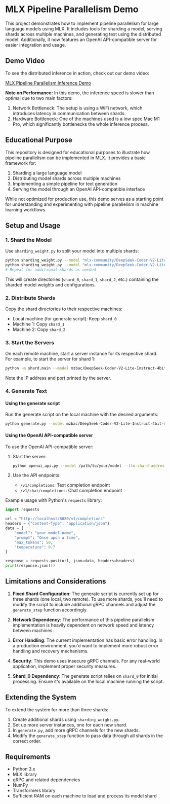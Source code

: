 # MLX Pipeline Parallelism Demo

This project demonstrates how to implement pipeline parallelism for large language models using MLX. It includes tools for sharding a model, serving shards across multiple machines, and generating text using the distributed model. Additionally, it now features an OpenAI API-compatible server for easier integration and usage.

## Demo Video

To see the distributed inference in action, check out our demo video:

[MLX Pipeline Parallelism Inference Demo](https://www.youtube.com/watch?v=AgiqBfpkslI)

**Note on Performance:** In this demo, the inference speed is slower than optimal due to two main factors:

1. Network Bottleneck: The setup is using a WiFi network, which introduces latency in communication between shards.
2. Hardware Bottleneck: One of the machines used is a low spec Mac M1 Pro, which significantly bottlenecks the whole inference process.

## Educational Purpose

This repository is designed for educational purposes to illustrate how pipeline parallelism can be implemented in MLX. It provides a basic framework for:

1. Sharding a large language model
2. Distributing model shards across multiple machines
3. Implementing a simple pipeline for text generation
4. Serving the model through an OpenAI API-compatible interface

While not optimized for production use, this demo serves as a starting point for understanding and experimenting with pipeline parallelism in machine learning workflows.

## Setup and Usage

### 1. Shard the Model

Use `sharding_weight.py` to split your model into multiple shards:

```bash
python sharding_weight.py --model "mlx-community/DeepSeek-Coder-V2-Lite-Instruct-4bit-mlx" --output_dir shard_0 --start_layer 0 --end_layer 14 --total_layers 27
python sharding_weight.py --model "mlx-community/DeepSeek-Coder-V2-Lite-Instruct-4bit-mlx" --output_dir shard_1 --start_layer 14 --end_layer 27 --total_layers 27
# Repeat for additional shards as needed
```

This will create directories (`shard_0`, `shard_1`, `shard_2`, etc.) containing the sharded model weights and configurations.

### 2. Distribute Shards

Copy the shard directories to their respective machines:

- Local machine (for generate script): Keep `shard_0`
- Machine 1: Copy `shard_1`
- Machine 2: Copy `shard_2`

### 3. Start the Servers

On each remote machine, start a server instance for its respective shard. For example, to start the server for shard 1:

```bash
python -m shard.main --model mzbac/DeepSeek-Coder-V2-Lite-Instruct-4bit-mlx-shard-1
```

Note the IP address and port printed by the server.

### 4. Generate Text

#### Using the generate script

Run the generate script on the local machine with the desired arguments:

```bash
python generate.py --model mzbac/DeepSeek-Coder-V2-Lite-Instruct-4bit-mlx-shard-0 --server_address <remote_ip>:<port> --prompt "Your prompt here" --max_tokens 512
```

#### Using the OpenAI API-compatible server

To use the OpenAI API-compatible server:

1. Start the server:

   ```bash
   python openai_api.py --model /path/to/your/model --llm-shard-addresses localhost:50051,<remote_ip1>:<port1>,<remote_ip2>:<port2>
   ```

2. Use the API endpoints:
   - `/v1/completions`: Text completion endpoint
   - `/v1/chat/completions`: Chat completion endpoint

Example usage with Python's `requests` library:

```python
import requests

url = "http://localhost:8080/v1/completions"
headers = {"Content-Type": "application/json"}
data = {
    "model": "your-model-name",
    "prompt": "Once upon a time",
    "max_tokens": 50,
    "temperature": 0.7
}

response = requests.post(url, json=data, headers=headers)
print(response.json())
```

## Limitations and Considerations

1. **Fixed Shard Configuration**: The generate script is currently set up for three shards (one local, two remote). To use more shards, you'll need to modify the script to include additional gRPC channels and adjust the `generate_step` function accordingly.

2. **Network Dependency**: The performance of this pipeline parallelism implementation is heavily dependent on network speed and latency between machines.

3. **Error Handling**: The current implementation has basic error handling. In a production environment, you'd want to implement more robust error handling and recovery mechanisms.

4. **Security**: This demo uses insecure gRPC channels. For any real-world application, implement proper security measures.

5. **Shard_0 Dependency**: The generate script relies on `shard_0` for initial processing. Ensure it's available on the local machine running the script.

## Extending the System

To extend the system for more than three shards:

1. Create additional shards using `sharding_weight.py`.
2. Set up more server instances, one for each new shard.
3. In `generate.py`, add more gRPC channels for the new shards.
4. Modify the `generate_step` function to pass data through all shards in the correct order.

## Requirements

- Python 3.x
- MLX library
- gRPC and related dependencies
- NumPy
- Transformers library
- Sufficient RAM on each machine to load and process its model shard
